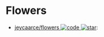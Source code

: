 # Flowers

- [jeycaarce/flowers ![code](https://ng-tech.icu/assets/code.svg) ![star](https://img.shields.io/github/stars/jeycaarce/flowers)](https://github.com/jeycaarce/flowers):
